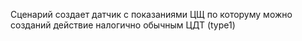 Сценарий создает датчик с показаниями ЦЩ по которуму можно созданий действие налогично обычным ЦДТ (type1)
